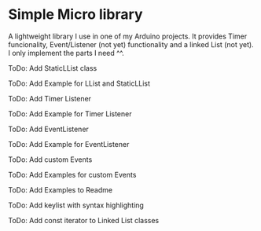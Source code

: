 # Simple Micro library

A lightweight library I use in one of my Arduino projects. It provides Timer funcionality, Event/Listener (not yet) functionality and a linked List (not yet). I only implement the parts I need ^^.

ToDo: Add StaticLList class

ToDo: Add Example for LList and StaticLList 

ToDo: Add Timer Listener

ToDo: Add Example for Timer Listener

ToDo: Add EventListener

ToDo: Add Example for EventListener

ToDo: Add custom Events

ToDo: Add Examples for custom Events

ToDo: Add Examples to Readme

ToDo: Add keylist with syntax highlighting

ToDo: Add const iterator to Linked List classes
